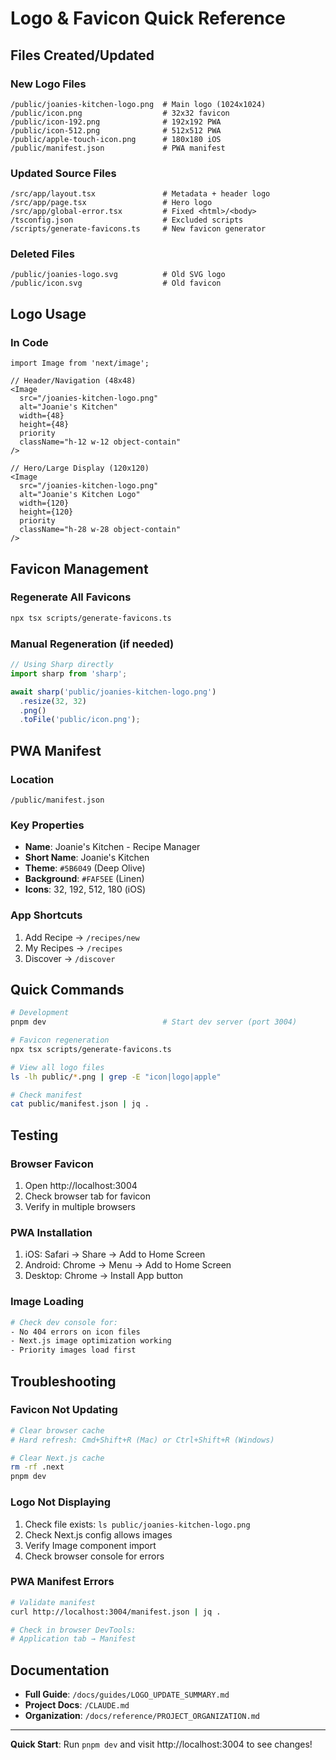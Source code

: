 # Logo & Favicon Quick Reference

## Files Created/Updated

### New Logo Files
```
/public/joanies-kitchen-logo.png  # Main logo (1024x1024)
/public/icon.png                  # 32x32 favicon
/public/icon-192.png              # 192x192 PWA
/public/icon-512.png              # 512x512 PWA
/public/apple-touch-icon.png      # 180x180 iOS
/public/manifest.json             # PWA manifest
```

### Updated Source Files
```
/src/app/layout.tsx               # Metadata + header logo
/src/app/page.tsx                 # Hero logo
/src/app/global-error.tsx         # Fixed <html>/<body>
/tsconfig.json                    # Excluded scripts
/scripts/generate-favicons.ts     # New favicon generator
```

### Deleted Files
```
/public/joanies-logo.svg          # Old SVG logo
/public/icon.svg                  # Old favicon
```

## Logo Usage

### In Code
```tsx
import Image from 'next/image';

// Header/Navigation (48x48)
<Image
  src="/joanies-kitchen-logo.png"
  alt="Joanie's Kitchen"
  width={48}
  height={48}
  priority
  className="h-12 w-12 object-contain"
/>

// Hero/Large Display (120x120)
<Image
  src="/joanies-kitchen-logo.png"
  alt="Joanie's Kitchen Logo"
  width={120}
  height={120}
  priority
  className="h-28 w-28 object-contain"
/>
```

## Favicon Management

### Regenerate All Favicons
```bash
npx tsx scripts/generate-favicons.ts
```

### Manual Regeneration (if needed)
```typescript
// Using Sharp directly
import sharp from 'sharp';

await sharp('public/joanies-kitchen-logo.png')
  .resize(32, 32)
  .png()
  .toFile('public/icon.png');
```

## PWA Manifest

### Location
`/public/manifest.json`

### Key Properties
- **Name**: Joanie's Kitchen - Recipe Manager
- **Short Name**: Joanie's Kitchen
- **Theme**: `#5B6049` (Deep Olive)
- **Background**: `#FAF5EE` (Linen)
- **Icons**: 32, 192, 512, 180 (iOS)

### App Shortcuts
1. Add Recipe → `/recipes/new`
2. My Recipes → `/recipes`
3. Discover → `/discover`

## Quick Commands

```bash
# Development
pnpm dev                          # Start dev server (port 3004)

# Favicon regeneration
npx tsx scripts/generate-favicons.ts

# View all logo files
ls -lh public/*.png | grep -E "icon|logo|apple"

# Check manifest
cat public/manifest.json | jq .
```

## Testing

### Browser Favicon
1. Open http://localhost:3004
2. Check browser tab for favicon
3. Verify in multiple browsers

### PWA Installation
1. iOS: Safari → Share → Add to Home Screen
2. Android: Chrome → Menu → Add to Home Screen
3. Desktop: Chrome → Install App button

### Image Loading
```bash
# Check dev console for:
- No 404 errors on icon files
- Next.js image optimization working
- Priority images load first
```

## Troubleshooting

### Favicon Not Updating
```bash
# Clear browser cache
# Hard refresh: Cmd+Shift+R (Mac) or Ctrl+Shift+R (Windows)

# Clear Next.js cache
rm -rf .next
pnpm dev
```

### Logo Not Displaying
1. Check file exists: `ls public/joanies-kitchen-logo.png`
2. Check Next.js config allows images
3. Verify Image component import
4. Check browser console for errors

### PWA Manifest Errors
```bash
# Validate manifest
curl http://localhost:3004/manifest.json | jq .

# Check in browser DevTools:
# Application tab → Manifest
```

## Documentation

- **Full Guide**: `/docs/guides/LOGO_UPDATE_SUMMARY.md`
- **Project Docs**: `/CLAUDE.md`
- **Organization**: `/docs/reference/PROJECT_ORGANIZATION.md`

---

**Quick Start**: Run `pnpm dev` and visit http://localhost:3004 to see changes!
